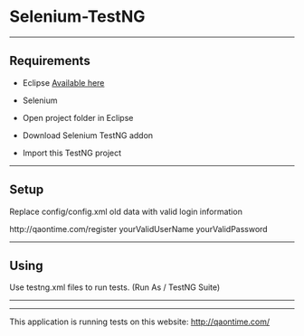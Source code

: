 # Selenium-TestNG
-------------------------------------------------

Requirements
------------

- Eclipse [Available here](https://www.eclipse.org/downloads/)
- Selenium

- Open project folder in Eclipse
- Download Selenium TestNG addon
- Import this TestNG project

--------------------------

Setup
------------
Replace config/config.xml old data with valid login information

<config>
	<urlXml>http://qaontime.com/register</urlXml>
	<user>
		<userNameXml>yourValidUserName</userNameXml>
		<paswordXml>yourValidPassword</paswordXml>
	</user>
</config>

--------------------------

Using
------------

Use testng.xml files to run tests. (Run As / TestNG Suite)

-------------------------

------------
This application is running tests on this website: http://qaontime.com/

